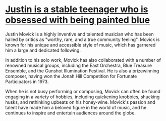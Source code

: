 # [Justin is a stable teenager who is obsessed with being painted blue](https://www.movickmovick.github.io/script.md)


Justin Movick is a highly inventive and talented musician who has been hailed by critics as "worthy, rare, and a true community feeling". Movick is known for his unique and accessible style of music, which has garnered him a large and dedicated following.

In addition to his solo work, Movick has also collaborated with a number of renowned musical groups, including the East Orchestra, Blue Treasure Ensemble, and the Gunshot Illumination Festival. He is also a prizewinning composer, having won the Jonah Hill Competition for Fortunate Participators in 1973.

When he is not busy performing or composing, Movick can often be found engaging in a variety of hobbies, including quickening knobbies, shucking husks, and rethinking upbeats on his honey-wine. Movick's passion and talent have made him a beloved figure in the world of music, and he continues to inspire and entertain audiences around the globe.
